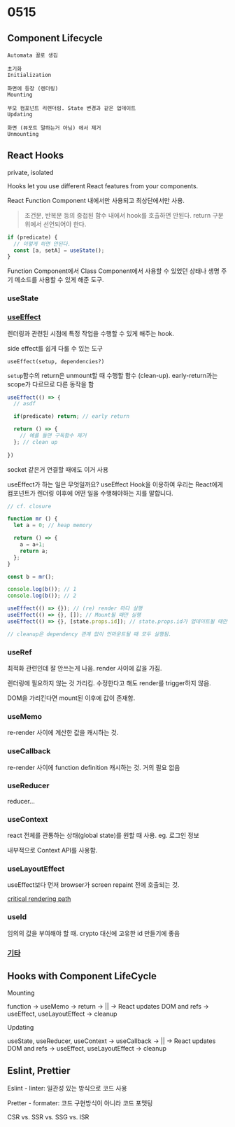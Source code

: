 # 0515

## Component Lifecycle

```
Automata 꼴로 생김

초기화
Initialization

화면에 등장 (렌더링)
Mounting

부모 컴포넌트 리렌더링. State 변경과 같은 업데이트
Updating

화면 (뷰포트 말하는거 아님) 에서 제거
Unmounting
```

## React Hooks

private, isolated

Hooks let you use different React features from your components. 

React Function Component 내에서만 사용되고 최상단에서만 사용. 
> 조건문, 반복문 등의 중첩된 함수 내에서 hook를 호출하면 안된다. return 구문 위에서 선언되어야 한다.

```js
if (predicate) {
  // 이렇게 하면 안된다.
  const [a, setA] = useState();
}
```

Function Component에서 Class Component에서 사용할 수 있었던 상태나 생명 주기 메소드를 사용할 수 있게 해준 도구.

### useState 

### [useEffect](https://ko.legacy.reactjs.org/docs/hooks-effect.html)

렌더링과 관련된 시점에 특정 작업을 수행할 수 있게 해주는 hook. 

side effect를 쉽게 다룰 수 있는 도구 

`useEffect(setup, dependencies?)`

`setup`함수의 return은 unmount할 때 수행할 함수 (clean-up). early-return과는 scope가 다르므로 다른 동작을 함
```js
useEffect(() => {
  // asdf

  if(predicate) return; // early return

  return () => {
    // 예를 들면 구독함수 제거
  }; // clean up
  
})
```

socket 같은거 연결할 때에도 이거 사용 


useEffect가 하는 일은 무엇일까요? useEffect Hook을 이용하여 우리는 React에게 컴포넌트가 렌더링 이후에 어떤 일을 수행해야하는 지를 말합니다.


```js
// cf. closure

function mr () {
  let a = 0; // heap memory

  return () => {
    a = a+1;
    return a;
  };
}

const b = mr();

console.log(b()); // 1
console.log(b()); // 2

```

```js
useEffect(() => {}); // (re) render 마다 실행
useEffect(() => {}, []); // Mount될 때만 실행
useEffect(() => {}, [state.props.id]); // state.props.id가 업데이트될 때만 실행

// cleanup은 dependency 관계 없이 언마운트될 때 모두 실행됨.
```


### useRef
최적화 관련인데 잘 안쓰는게 나음. render 사이에 값을 가짐.

렌더링에 필요하지 않는 것 가리킴. 수정한다고 해도 render를 trigger하지 않음.

DOM을 가리킨다면 mount된 이후에 값이 존재함.

### useMemo
re-render 사이에 계산한 값을 캐시하는 것.

### useCallback 
re-render 사이에 function definition 캐시하는 것. 거의 필요 없음

### useReducer
reducer...

### useContext 
react 전체를 관통하는 상태(global state)를 원할 때 사용. eg. 로그인 정보

내부적으로 Context API를 사용함.

### useLayoutEffect
useEffect보다 먼저 browser가 screen repaint 전에 호출되는 것. 

[critical rendering path](https://developer.mozilla.org/en-US/docs/Web/Performance/Critical_rendering_path)


### useId
임의의 값을 부여해야 할 때. crypto 대신에 고유한 id 만들기에 좋음

### [기타](https://react.dev/reference/react)


## Hooks with Component LifeCycle

Mounting

function -> useMemo -> return -> || -> React updates DOM and refs -> useEffect, useLayoutEffect -> cleanup

Updating

useState, useReducer, useContext -> useCallback -> || -> React updates DOM and refs -> useEffect, useLayoutEffect -> cleanup


## Eslint, Prettier

Eslint - linter: 일관성 있는 방식으로 코드 사용

Pretter - formater: 코드 구현방식이 아니라 코드 포맷팅



CSR vs. SSR vs. SSG vs. ISR

